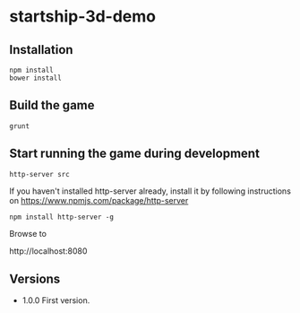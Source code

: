 # startship-3d-demo

## Installation

```
npm install
bower install
```

## Build the game

```
grunt
```

## Start running the game during development

```
http-server src
```

If you haven't installed http-server already, install it by following instructions on https://www.npmjs.com/package/http-server

```
npm install http-server -g
```

Browse to

  http://localhost:8080

## Versions

* 1.0.0 First version.
